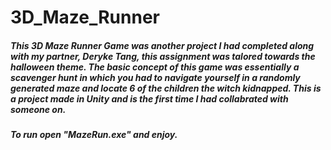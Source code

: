 # 3D_Maze_Runner

##### This 3D Maze Runner Game was another project I had completed along with my partner, Deryke Tang, this assignment was talored towards the halloween theme. The basic concept of this game was essentially a scavenger hunt in which you had to navigate yourself in a randomly generated maze and locate 6 of the children the witch kidnapped. This is a project made in Unity and is the first time I had collabrated with someone on.

##### To run open "MazeRun.exe" and enjoy.
